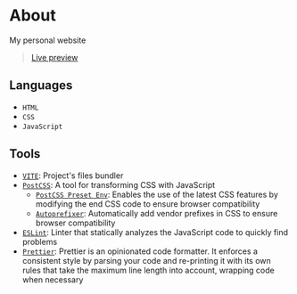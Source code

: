 # About

My personal website

> [Live preview](https://petrosath.github.io/my-website/)

## Languages

- `HTML`
- `CSS`
- `JavaScript`

## Tools

- [`VITE`](https://vitejs.dev/): Project's files bundler
- [`PostCSS`](https://postcss.org/): A tool for transforming CSS with JavaScript
  - [`PostCSS Preset Env`](https://github.com/csstools/postcss-plugins/tree/main/plugin-packs/postcss-preset-env):
    Enables the use of the latest CSS features by modifying the end CSS code to
    ensure browser compatibility
  - [`Autoprefixer`](https://github.com/postcss/autoprefixer): Automatically add
    vendor prefixes in CSS to ensure browser compatibility
- [`ESLint`](https://eslint.org/): Linter that statically analyzes the
  JavaScript code to quickly find problems
- [`Prettier`](https://prettier.io/): Prettier is an opinionated code formatter.
  It enforces a consistent style by parsing your code and re-printing it with
  its own rules that take the maximum line length into account, wrapping code
  when necessary
